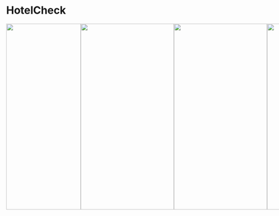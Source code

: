 # HotelCheck
<div style="display:flex">
<img src="https://user-images.githubusercontent.com/72340009/136236892-03c71eb8-e3ca-4324-a040-4819dd54a826.jpg" width="200" height="500">
<img src="https://user-images.githubusercontent.com/72340009/136236901-6f794e6d-e867-4356-9545-69faee290b11.jpg" width="250" height="500">
<img src="https://user-images.githubusercontent.com/72340009/136236904-b2b8fab2-cd3d-4ff4-b90a-5de566a45074.jpg" width="250" height="500">
<img src="https://user-images.githubusercontent.com/72340009/136236909-fdfd2b4b-c52c-4db9-8abc-7000ebc6b5a1.jpg" width="250" height="500">
<img src="https://user-images.githubusercontent.com/72340009/136236913-11ce7c15-6196-4dc7-803e-82a6a9cb9295.jpg" width="250" height="500">
<img src="https://user-images.githubusercontent.com/72340009/136236917-3373cfb7-2448-43a9-9e6d-1abefecfe04b.jpg" width="250" height="500">
</div>
